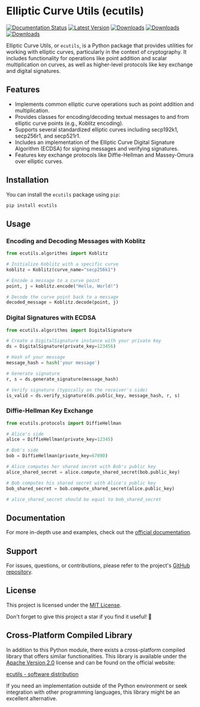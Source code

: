 # Elliptic Curve Utils (ecutils)
[![Documentation Status](https://readthedocs.org/projects/ecutils/badge/?version=latest)](https://ecutils.readthedocs.io/en/latest/?badge=latest)
[![Latest Version](https://img.shields.io/pypi/v/ecutils.svg?style=flat)](https://pypi.python.org/pypi/ecutils/)
[![Downloads](https://static.pepy.tech/badge/ecutils)](https://pepy.tech/project/ecutils)
[![Downloads](https://static.pepy.tech/badge/ecutils/month)](https://pepy.tech/project/ecutils)
[![Downloads](https://static.pepy.tech/badge/ecutils/week)](https://pepy.tech/project/ecutils)

Elliptic Curve Utils, or `ecutils`, is a Python package that provides utilities for working with elliptic curves, particularly in the context of cryptography. It includes functionality for operations like point addition and scalar multiplication on curves, as well as higher-level protocols like key exchange and digital signatures.

## Features

- Implements common elliptic curve operations such as point addition and multiplication.
- Provides classes for encoding/decoding textual messages to and from elliptic curve points (e.g., Koblitz encoding).
- Supports several standardized elliptic curves including secp192k1, secp256r1, and secp521r1.
- Includes an implementation of the Elliptic Curve Digital Signature Algorithm (ECDSA) for signing messages and verifying signatures.
- Features key exchange protocols like Diffie-Hellman and Massey-Omura over elliptic curves.

## Installation

You can install the `ecutils` package using `pip`:

```bash
pip install ecutils
```

## Usage

### Encoding and Decoding Messages with Koblitz

```python
from ecutils.algorithms import Koblitz

# Initialize Koblitz with a specific curve
koblitz = Koblitz(curve_name="secp256k1")

# Encode a message to a curve point
point, j = koblitz.encode("Hello, World!")

# Decode the curve point back to a message
decoded_message = Koblitz.decode(point, j)
```

### Digital Signatures with ECDSA

```python
from ecutils.algorithms import DigitalSignature

# Create a DigitalSignature instance with your private key
ds = DigitalSignature(private_key=123456)

# Hash of your message
message_hash = hash('your message')

# Generate signature
r, s = ds.generate_signature(message_hash)

# Verify signature (typically on the receiver's side)
is_valid = ds.verify_signature(ds.public_key, message_hash, r, s)
```

### Diffie-Hellman Key Exchange

```python
from ecutils.protocols import DiffieHellman

# Alice's side
alice = DiffieHellman(private_key=12345)

# Bob's side
bob = DiffieHellman(private_key=67890)

# Alice computes her shared secret with Bob's public key
alice_shared_secret = alice.compute_shared_secret(bob.public_key)

# Bob computes his shared secret with Alice's public key
bob_shared_secret = bob.compute_shared_secret(alice.public_key)

# alice_shared_secret should be equal to bob_shared_secret
```

## Documentation

For more in-depth use and examples, check out the [official documentation](https://ecutils.readthedocs.io/en/latest/).

## Support

For issues, questions, or contributions, please refer to the project's [GitHub repository](https://github.com/isakruas/ecutils).

## License

This project is licensed under the [MIT License](https://opensource.org/licenses/MIT).

Don't forget to give this project a star if you find it useful! 🌟

## Cross-Platform Compiled Library

In addition to this Python module, there exists a cross-platform compiled library that offers similar functionalities. This library is available under the [Apache Version 2.0](https://www.apache.org/licenses/LICENSE-2.0) license and can be found on the official website:

[ecutils - software distribution](https://d3llw48k0uhrwl.cloudfront.net/)

If you need an implementation outside of the Python environment or seek integration with other programming languages, this library might be an excellent alternative.

